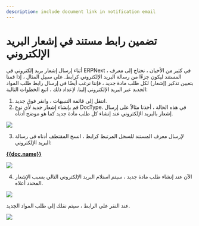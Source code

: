 ```yaml
---
description: include document link in notification email
---
```


# تضمين رابط مستند في إشعار البريد الإلكتروني

أثناء إرسال إشعار بريد إلكتروني في ERPNext ، في كثير من الأحيان ، نحتاج إلى معرف المستند ليكون جزءًا من رسالة البريد الإلكتروني كرابط. على سبيل المثال ، إذا قمنا بتعيين تذكير (إشعار) لكل طلب مادة جديد ، فإننا نرغب أيضًا في إرسال رابط طلب المواد الجديد عبر البريد الإلكتروني إلينا. لإعداد ذلك ، اتبع الخطوات التالية:

1. انتقل إلى قائمة التنبيهات ، وانقر فوق جديد.
2. قم بإنشاء إشعار جديد لأي نوع DocType. في هذه الحالة ، أخذنا مثالاً على إرسال إشعار بالبريد الإلكتروني عند إنشاء كل طلب مادة جديد كما هو موضح أدناه.

![](https://docs.erpnext.com/files/6WPgqY6.png)

3. لإرسال معرف المستند للسجل المرتبط كرابط ، انسخ المقتطف أدناه في رسالة البريد الإلكتروني:

[**\{{doc.name\}}**](%7B%7Bfrappe.utils.get/\_url/\_to/\_form\(doc.doctype%D8%8C%20doc.name\)%7D%7D)

![](https://docs.erpnext.com/files/vHK6tDW.png)

4. الآن عند إنشاء طلب مادة جديد ، سيتم استلام البريد الإلكتروني التالي بسبب الإشعار المحدد أعلاه.

![](https://docs.erpnext.com/files/3WOeTEv.png)

عند النقر على الرابط ، سيتم نقلك إلى طلب المواد الجديد.

![](https://docs.erpnext.com/files/4hB36zh.png)
